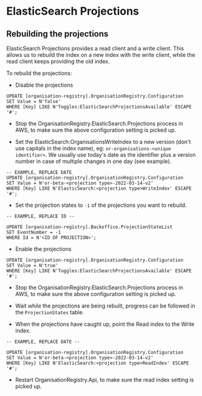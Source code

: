 # ElasticSearch Projections

## Rebuilding the projections

ElasticSearch Projections provides a read client and a write client. This allows us to rebuild the index on a new index with the write client, while the read client keeps providing the old index.

To rebuild the projections:

- Disable the projections

```
UPDATE [organisation-registry].OrganisationRegistry.Configuration
SET Value = N'false'
WHERE [Key] LIKE N'Toggles:ElasticSearchProjectionsAvailable' ESCAPE '#';
```

- Stop the OrganisationRegistry.ElasticSearch.Projections process in AWS, to make sure the above configuration setting is picked up.

- Set the ElasticSearch:OrganisationsWriteIndex to a new version (don't use capitals in the index name), eg: `or-organisations-<unique identifier>`. We usually use today's date as the identifier plus a version number in case of multiple changes in one day (see example).
```
-- EXAMPLE, REPLACE DATE
UPDATE [organisation-registry].OrganisationRegistry.Configuration
SET Value = N'or-beta-<projection type>-2022-03-14-v2'
WHERE [Key] LIKE N'ElasticSearch:<projection type>WriteIndex' ESCAPE '#';
```
- Set the projection states to `-1` of the projections you want to rebuild.
```
-- EXAMPLE, REPLACE ID --

UPDATE [organisation-registry].Backoffice.ProjectionStateList
SET EventNumber = -1
WHERE Id = N'<ID OF PROJECTION>';
```

- Enable the projections

```
UPDATE [organisation-registry].OrganisationRegistry.Configuration
SET Value = N'true'
WHERE [Key] LIKE N'Toggles:ElasticSearchProjectionsAvailable' ESCAPE '#';
```

- Stop the OrganisationRegistry.ElasticSearch.Projections process in AWS, to make sure the above configuration setting is picked up.

- Wait while the projections are being rebuilt, progress can be followed in the `ProjectionStates` table.

- When the projections have caught up, point the Read index to the Write index.

```
-- EXAMPLE, REPLACE DATE --

UPDATE [organisation-registry].OrganisationRegistry.Configuration
SET Value = N'or-beta-<projection type>-2022-03-14-v2'
WHERE [Key] LIKE N'ElasticSearch:<projection type>ReadIndex' ESCAPE '#';
```

- Restart OrganisationRegistry.Api, to make sure the read index setting is picked up.
